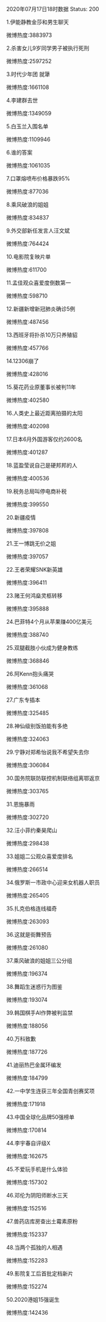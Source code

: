 2020年07月17日18时数据
Status: 200

1.伊能静教金莎和男生聊天

微博热度:3883973

2.杀害女儿9岁同学男子被执行死刑

微博热度:2597252

3.时代少年团 就犟

微博热度:1661108

4.李建群去世

微博热度:1349059

5.白玉兰入围名单

微博热度:1109946

6.谁的答案

微博热度:1061035

7.口罩熔喷布价格暴跌95%

微博热度:877036

8.乘风破浪的姐姐

微博热度:834837

9.外交部新任发言人汪文斌

微博热度:764424

10.电影院复映片单

微博热度:611700

11.孟佳观众喜爱度倒数第一

微博热度:598710

12.新疆新增新冠肺炎确诊5例

微博热度:487456

13.西班牙将扑杀10万只养殖貂

微博热度:457766

14.12306崩了

微博热度:428016

15.葵花药业原董事长被判11年

微博热度:402580

16.人类史上最近距离拍摄的太阳

微博热度:402098

17.日本6月外国游客仅约2600名

微博热度:401287

18.蓝盈莹说自己是硬邦邦的人

微博热度:400536

19.税务总局叫停电商补税

微博热度:399550

20.新疆疫情

微博热度:397808

21.王一博跳无价之姐

微博热度:397057

22.王者荣耀SNK新英雄

微博热度:396411

23.赌王何鸿燊灵柩转移

微博热度:395888

24.巴菲特4个月从苹果赚400亿美元

微博热度:388740

25.双腿截肢小伙成为健身教练

微博热度:368846

26.阿Kenn抱头痛哭

微博热度:361068

27.广东专插本

微博热度:325485

28.神仙级别饭拍能有多绝

微博热度:324063

29.宁静对郑希怡说我不希望失去你

微博热度:306084

30.国务院联防联控机制联络组离鄂返京

微博热度:303765

31.恩施暴雨

微博热度:302720

32.汪小菲约秦昊爬山

微博热度:298438

33.姐姐二公观众喜爱度排名

微博热度:266514

34.俄罗斯一市政中心迎来女机器人职员

微博热度:265405

35.扎克伯格连线福奇

微博热度:263093

36.这就是街舞预告

微博热度:261080

37.乘风破浪的姐姐三公分组

微博热度:196374

38.舞蹈生迷惑行为图鉴

微博热度:193074

39.韩国棋手AI作弊被判监禁

微博热度:188056

40.万科致歉

微博热度:187726

41.迪丽热巴金属环编发

微博热度:184799

42.一中学生连获三年全国青创赛奖项

微博热度:171918

43.中国全球化品牌50强榜单

微博热度:170814

44.李宇春自评级X

微博热度:162675

45.不爱玩手机是什么体验

微博热度:157302

46.邓伦为阴阳师断水三天

微博热度:152516

47.兽药店库房查出土霉素原粉

微博热度:152337

48.当两个孤独的人相遇

微博热度:152283

49.影院复工后首批定档新片

微博热度:152274

50.2020港姐15强诞生

微博热度:142436


